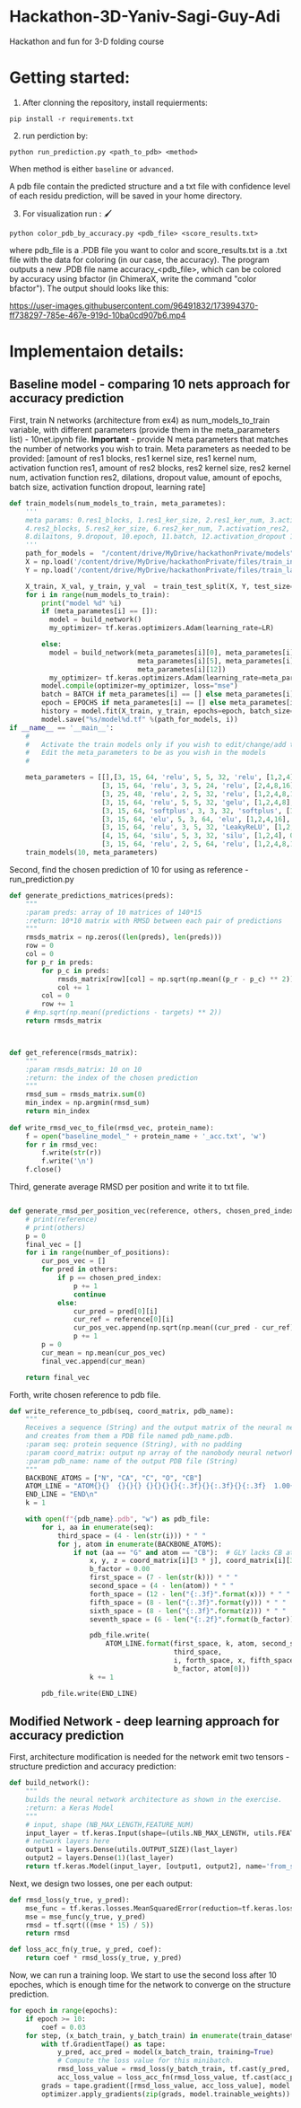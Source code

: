 # Hackathon-3D-Yaniv-Sagi-Guy-Adi
Hackathon and fun for 3-D folding course 

# Getting started:

1. After clonning the repository, install requierments:

`pip install -r requirements.txt`

2. run perdiction by:

`python run_prediction.py <path_to_pdb> <method>`

When method is either `baseline` or `advanced`.
 
A pdb file contain the predicted structure and a txt file with confidence level of each residu prediction, will be saved in your home directory.

3. For visualization run : 🖌️

`python color_pdb_by_accuracy.py <pdb_file> <score_results.txt>`
 
where pdb_file is a .PDB file you want to color and score_results.txt is a .txt file with the data for coloring (in our case, the accuracy).
The program outputs a new .PDB file name accuracy_<pdb_file>, which can be colored by accuracy using bfactor (in ChimeraX, write the command "color bfactor"). The output should looks like this: <p align="center"> 

https://user-images.githubusercontent.com/96491832/173994370-ff738297-785e-467e-919d-10ba0cd907b6.mp4

 </p>


# Implementaion details:

## Baseline model - comparing 10 nets approach for accuracy prediction
First, train N networks (architecture from ex4) as num_models_to_train variable, with different parameters (provide them in the meta_parameters list) - 10net.ipynb file.
**Important** - provide N meta parameters that matches the number of networks you wish to train.
Meta parameters as needed to be provided: [amount of res1 blocks, res1 kernel size, res1 kernel num, activation function res1, amount of res2 blocks, res2 kernel size, res2 kernel num, activation function res2, dilations, dropout value, amount of epochs, batch size, activation function dropout, learning rate]
```python
def train_models(num_models_to_train, meta_parametes):
    '''
    meta params: 0.res1_blocks, 1.res1_ker_size, 2.res1_ker_num, 3.activation_res1,
    4.res2_blocks, 5.res2_ker_size, 6.res2_ker_num, 7.activation_res2,
    8.dilaitons, 9.dropout, 10.epoch, 11.batch, 12.activation_dropout 13.LR
    '''
    path_for_models =  "/content/drive/MyDrive/hackathonPrivate/models"
    X = np.load('/content/drive/MyDrive/hackathonPrivate/files/train_input.npy')
    Y = np.load('/content/drive/MyDrive/hackathonPrivate/files/train_labels.npy')

    X_train, X_val, y_train, y_val  = train_test_split(X, Y, test_size=0.2, random_state=1)
    for i in range(num_models_to_train):
        print("model %d" %i)
        if (meta_parametes[i] == []):
          model = build_network()
          my_optimizer= tf.keras.optimizers.Adam(learning_rate=LR)

        else:
          model = build_network(meta_parametes[i][0], meta_parametes[i][1], meta_parametes[i][2], meta_parametes[i][3], meta_parametes[i][4], 
                                meta_parametes[i][5], meta_parametes[i][6],meta_parametes[i][7], meta_parametes[i][8], meta_parametes[i][9], 
                                meta_parametes[i][12])
          my_optimizer= tf.keras.optimizers.Adam(learning_rate=meta_parametes[i][13])
        model.compile(optimizer=my_optimizer, loss="mse")
        batch = BATCH if meta_parametes[i] == [] else meta_parametes[i][11]
        epoch = EPOCHS if meta_parametes[i] == [] else meta_parametes[i][10]
        history = model.fit(X_train, y_train, epochs=epoch, batch_size=batch, validation_data=(X_val, y_val))
        model.save("%s/model%d.tf" %(path_for_models, i))
if __name__ == '__main__':
    #
    #   Activate the train models only if you wish to edit/change/add the models
    #   Edit the meta_parameters to be as you wish in the models  
    #

    meta_parameters = [[],[3, 15, 64, 'relu', 5, 5, 32, 'relu', [1,2,4], 0.2, 50, 32, 'elu', 0.01],
                       [3, 15, 64, 'relu', 3, 5, 24, 'relu', [2,4,8,16], 0.25, 60, 64, 'elu', 0.01],
                       [3, 25, 48, 'relu', 2, 5, 32, 'relu', [1,2,4,8,16], 0.15, 60, 32, 'elu', 0.01],
                       [3, 15, 64, 'relu', 5, 5, 32, 'gelu', [1,2,4,8], 0.2, 60, 32, 'elu', 0.01],
                       [3, 15, 64, 'softplus', 3, 3, 32, 'softplus', [1,2,4,8], 0.15, 60, 32, 'elu', 0.01],
                       [3, 15, 64, 'elu', 5, 3, 64, 'elu', [1,2,4,16], 0.2, 60, 32, 'relu', 0.01],
                       [3, 15, 64, 'relu', 3, 5, 32, 'LeakyReLU', [1,2,4,8], 0.25, 60, 32, 'elu', 0.01], #<----
                       [4, 15, 64, 'silu', 5, 3, 32, 'silu', [1,2,4], 0.2, 50, 64, 'elu', 0.01],
                       [3, 15, 64, 'relu', 2, 5, 64, 'relu', [1,2,4,8,16], 0.25, 120, 32, 'elu', 0.001]]
    train_models(10, meta_parameters)
```
Second, find the chosen prediction of 10 for using as reference - run_prediction.py
```python
def generate_predictions_matrices(preds):
    """
    :param preds: array of 10 matrices of 140*15
    :return: 10*10 matrix with RMSD between each pair of predictions
    """
    rmsds_matrix = np.zeros((len(preds), len(preds)))
    row = 0
    col = 0
    for p_r in preds:
        for p_c in preds:
            rmsds_matrix[row][col] = np.sqrt(np.mean((p_r - p_c) ** 2))
            col += 1
        col = 0
        row += 1
    # #np.sqrt(np.mean((predictions - targets) ** 2))
    return rmsds_matrix



def get_reference(rmsds_matrix):
    """
    :param rmsds_matrix: 10 on 10
    :return: the index of the chosen prediction
    """
    rmsd_sum = rmsds_matrix.sum(0)
    min_index = np.argmin(rmsd_sum)
    return min_index
    
def write_rmsd_vec_to_file(rmsd_vec, protein_name):
    f = open("baseline_model_" + protein_name + '_acc.txt', 'w')
    for r in rmsd_vec:
        f.write(str(r))
        f.write('\n')
    f.close()
```
Third, generate average RMSD per position and write it to txt file.
```python

def generate_rmsd_per_position_vec(reference, others, chosen_pred_index, number_of_positions):
    # print(reference)
    # print(others)
    p = 0
    final_vec = []
    for i in range(number_of_positions):
        cur_pos_vec = []
        for pred in others:
            if p == chosen_pred_index:
                p += 1
                continue
            else:
                cur_pred = pred[0][i]
                cur_ref = reference[0][i]
                cur_pos_vec.append(np.sqrt(np.mean((cur_pred - cur_ref) ** 2)))
                p += 1
        p = 0
        cur_mean = np.mean(cur_pos_vec)
        final_vec.append(cur_mean)

    return final_vec
```

Forth, write chosen reference to pdb file. 
```python
def write_reference_to_pdb(seq, coord_matrix, pdb_name):
    """
    Receives a sequence (String) and the output matrix of the neural network (coord_matrix, numpy array)
    and creates from them a PDB file named pdb_name.pdb.
    :param seq: protein sequence (String), with no padding
    :param coord_matrix: output np array of the nanobody neural network, shape = (NB_MAX_LENGTH, OUTPUT_SIZE)
    :param pdb_name: name of the output PDB file (String)
    """
    BACKBONE_ATOMS = ["N", "CA", "C", "O", "CB"]
    ATOM_LINE = "ATOM{}{}  {}{}{} {}{}{}{}{:.3f}{}{:.3f}{}{:.3f}  1.00{}{:.2f}           {}\n"
    END_LINE = "END\n"
    k = 1

    with open(f"{pdb_name}.pdb", "w") as pdb_file:
        for i, aa in enumerate(seq):
            third_space = (4 - len(str(i))) * " "
            for j, atom in enumerate(BACKBONE_ATOMS):
                if not (aa == "G" and atom == "CB"):  # GLY lacks CB atom
                    x, y, z = coord_matrix[i][3 * j], coord_matrix[i][3 * j + 1], coord_matrix[i][3 * j + 2]
                    b_factor = 0.00
                    first_space = (7 - len(str(k))) * " "
                    second_space = (4 - len(atom)) * " "
                    forth_space = (12 - len("{:.3f}".format(x))) * " "
                    fifth_space = (8 - len("{:.3f}".format(y))) * " "
                    sixth_space = (8 - len("{:.3f}".format(z))) * " "
                    seventh_space = (6 - len("{:.2f}".format(b_factor))) * " "

                    pdb_file.write(
                        ATOM_LINE.format(first_space, k, atom, second_space, Polypeptide.one_to_three(aa), "H",
                                         third_space,
                                         i, forth_space, x, fifth_space, y, sixth_space, z, seventh_space,
                                         b_factor, atom[0]))
                    k += 1

        pdb_file.write(END_LINE)
```


## Modified Network - deep learning approach for accuracy prediction

First, architecture modification is needed for the network emit two tensors - structure prediction and accuracy prediction:
```python
def build_network():
    """
    builds the neural network architecture as shown in the exercise.
    :return: a Keras Model
    """
    # input, shape (NB_MAX_LENGTH,FEATURE_NUM)
    input_layer = tf.keras.Input(shape=(utils.NB_MAX_LENGTH, utils.FEATURE_NUM))
    # network layers here
    output1 = layers.Dense(utils.OUTPUT_SIZE)(last_layer)
    output2 = layers.Dense(1)(last_layer)
    return tf.keras.Model(input_layer, [output1, output2], name='from_seq_to_struct')

```

Next, we design two losses, one per each output:

```python
def rmsd_loss(y_true, y_pred):
    mse_func = tf.keras.losses.MeanSquaredError(reduction=tf.keras.losses.Reduction.NONE)
    mse = mse_func(y_true, y_pred)
    rmsd = tf.sqrt(((mse * 15) / 5))
    return rmsd 

def loss_acc_fn(y_true, y_pred, coef):
    return coef * rmsd_loss(y_true, y_pred)
```

Now, we can run a training loop. We start to use the second loss after 10 epoches, which is enough time for the network to converge on the structure prediction.

```python
for epoch in range(epochs):
    if epoch >= 10:
        coef = 0.03
    for step, (x_batch_train, y_batch_train) in enumerate(train_dataset):
        with tf.GradientTape() as tape:
            y_pred, acc_pred = model(x_batch_train, training=True)  
            # Compute the loss value for this minibatch.
            rmsd_loss_value = rmsd_loss(y_batch_train, tf.cast(y_pred, tf.float64))
            acc_loss_value = loss_acc_fn(rmsd_loss_value, tf.cast(acc_pred, tf.float64), coef)
        grads = tape.gradient([rmsd_loss_value, acc_loss_value], model.trainable_weights)
        optimizer.apply_gradients(zip(grads, model.trainable_weights))
```

